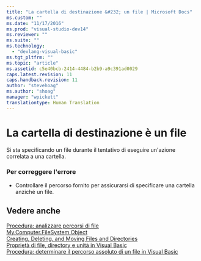 ```yaml
---
title: "La cartella di destinazione &#232; un file | Microsoft Docs"
ms.custom: ""
ms.date: "11/17/2016"
ms.prod: "visual-studio-dev14"
ms.reviewer: ""
ms.suite: ""
ms.technology: 
  - "devlang-visual-basic"
ms.tgt_pltfrm: ""
ms.topic: "article"
ms.assetid: c5e40bcb-2414-4484-b2b9-a9c391ad0029
caps.latest.revision: 11
caps.handback.revision: 11
author: "stevehoag"
ms.author: "shoag"
manager: "wpickett"
translationtype: Human Translation
---
```

# La cartella di destinazione &#232; un file
Si sta specificando un file durante il tentativo di eseguire un'azione correlata a una cartella.  
  
### Per correggere l'errore  
  
-   Controllare il percorso fornito per assicurarsi di specificare una cartella anziché un file.  
  
## Vedere anche  
 [Procedura: analizzare percorsi di file](../../visual-basic/developing-apps/programming/drives-directories-files/how-to-parse-file-paths.md)   
 [My.Computer.FileSystem Object](../../visual-basic/language-reference/objects/my-computer-filesystem-object.md)   
 [Creating, Deleting, and Moving Files and Directories](../../visual-basic/developing-apps/programming/drives-directories-files/creating-deleting-and-moving-files-and-directories.md)   
 [Proprietà di file, directory e unità in Visual Basic](http://msdn.microsoft.com/it-it/131593e9-d1b0-4c89-9c03-ae8afc458829)   
 [Procedura: determinare il percorso assoluto di un file in Visual Basic](http://msdn.microsoft.com/it-it/4c6769df-e9b9-4b69-bfdf-ce4cfbda30ff)